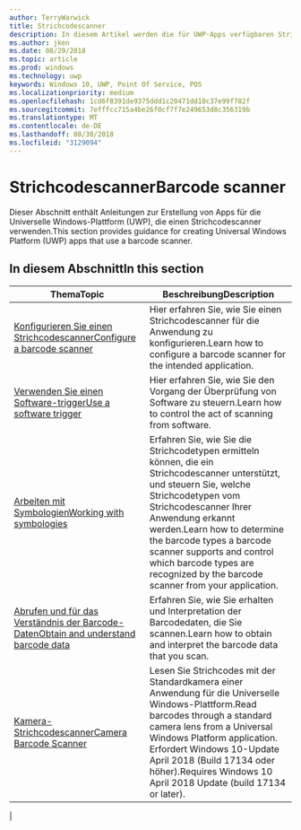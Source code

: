 ```yaml
---
author: TerryWarwick
title: Strichcodescanner
description: In diesem Artikel werden die für UWP-Apps verfügbaren Strichcodescanner-Features aufgeführt, sowie die Links zu den Anleitungen für ihre Verwendung.
ms.author: jken
ms.date: 08/29/2018
ms.topic: article
ms.prod: windows
ms.technology: uwp
keywords: Windows 10, UWP, Point Of Service, POS
ms.localizationpriority: medium
ms.openlocfilehash: 1cd6f8391de9375ddd1c20471dd10c37e99f782f
ms.sourcegitcommit: 7efffcc715a4be26f0cf7f7e249653d8c356319b
ms.translationtype: MT
ms.contentlocale: de-DE
ms.lasthandoff: 08/30/2018
ms.locfileid: "3129094"
---
```

# <a name="barcode-scanner"></a><span data-ttu-id="41dd2-104">Strichcodescanner</span><span class="sxs-lookup"><span data-stu-id="41dd2-104">Barcode scanner</span></span>

<span data-ttu-id="41dd2-105">Dieser Abschnitt enthält Anleitungen zur Erstellung von Apps für die Universelle Windows-Plattform (UWP), die einen Strichcodescanner verwenden.</span><span class="sxs-lookup"><span data-stu-id="41dd2-105">This section provides guidance for creating Universal Windows Platform (UWP) apps that use a barcode scanner.</span></span>

## <a name="in-this-section"></a><span data-ttu-id="41dd2-106">In diesem Abschnitt</span><span class="sxs-lookup"><span data-stu-id="41dd2-106">In this section</span></span>

|<span data-ttu-id="41dd2-107">Thema</span><span class="sxs-lookup"><span data-stu-id="41dd2-107">Topic</span></span> |<span data-ttu-id="41dd2-108">Beschreibung</span><span class="sxs-lookup"><span data-stu-id="41dd2-108">Description</span></span> |
|------|------------|
| [<span data-ttu-id="41dd2-109">Konfigurieren Sie einen Strichcodescanner</span><span class="sxs-lookup"><span data-stu-id="41dd2-109">Configure a barcode scanner</span></span>](../devices-sensors/pos-barcodescanner-configure.md)  | <span data-ttu-id="41dd2-110">Hier erfahren Sie, wie Sie einen Strichcodescanner für die Anwendung zu konfigurieren.</span><span class="sxs-lookup"><span data-stu-id="41dd2-110">Learn how to configure a barcode scanner for the intended application.</span></span> |
| [<span data-ttu-id="41dd2-111">Verwenden Sie einen Software-trigger</span><span class="sxs-lookup"><span data-stu-id="41dd2-111">Use a software trigger</span></span>](../devices-sensors/pos-barcodescanner-software-trigger.md) | <span data-ttu-id="41dd2-112">Hier erfahren Sie, wie Sie den Vorgang der Überprüfung von Software zu steuern.</span><span class="sxs-lookup"><span data-stu-id="41dd2-112">Learn how to control the act of scanning from software.</span></span> |
| [<span data-ttu-id="41dd2-113">Arbeiten mit Symbologien</span><span class="sxs-lookup"><span data-stu-id="41dd2-113">Working with symbologies</span></span>](pos-barcodescanner-symbologies.md) | <span data-ttu-id="41dd2-114">Erfahren Sie, wie Sie die Strichcodetypen ermitteln können, die ein Strichcodescanner unterstützt, und steuern Sie, welche Strichcodetypen vom Strichcodescanner Ihrer Anwendung erkannt werden.</span><span class="sxs-lookup"><span data-stu-id="41dd2-114">Learn how to determine the  barcode types a barcode scanner supports and control which barcode types are recognized by the barcode scanner from your application.</span></span> |
| [<span data-ttu-id="41dd2-115">Abrufen und für das Verständnis der Barcode-Daten</span><span class="sxs-lookup"><span data-stu-id="41dd2-115">Obtain and understand barcode data</span></span>](pos-barcodescanner-scan-data.md) | <span data-ttu-id="41dd2-116">Erfahren Sie, wie Sie erhalten und Interpretation der Barcodedaten, die Sie scannen.</span><span class="sxs-lookup"><span data-stu-id="41dd2-116">Learn how to obtain and interpret the barcode data that you scan.</span></span> |
| [<span data-ttu-id="41dd2-117">Kamera-Strichcodescanner</span><span class="sxs-lookup"><span data-stu-id="41dd2-117">Camera Barcode Scanner</span></span>](pos-camerabarcode.md) | <span data-ttu-id="41dd2-118">Lesen Sie Strichcodes mit der Standardkamera einer Anwendung für die Universelle Windows-Plattform.</span><span class="sxs-lookup"><span data-stu-id="41dd2-118">Read barcodes through a standard camera lens from a Universal Windows Platform application.</span></span> <span data-ttu-id="41dd2-119">Erfordert Windows 10-Update April 2018 (Build 17134 oder höher).</span><span class="sxs-lookup"><span data-stu-id="41dd2-119">Requires Windows 10 April 2018 Update (build 17134 or later).</span></span> |
|
 
